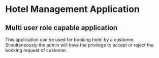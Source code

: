 # Hotel Management Application

## Multi user role capable application

This application can be used for booking hotel by a customer. Simultaneously the admin will have the privilege to accept or reject the booking request of customer.
